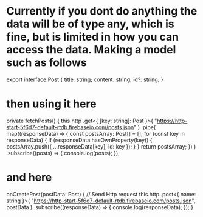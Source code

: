 # Currently if you dont do anything the data will be of type any, which is fine, but is limited in how you can access the data. Making a model such as follows

export interface Post {
title: string;
content: string;
id?: string;
}

# then using it here

private fetchPosts() {
this.http
.get<{ [key: string]: Post }>(
"https://http-start-5f6d7-default-rtdb.firebaseio.com/posts.json"
)
.pipe(
map((responseData) => {
const postsArray: Post[] = [];
for (const key in responseData) {
if (responseData.hasOwnProperty(key)) {
postsArray.push({ ...responseData[key], id: key });
}
}
return postsArray;
})
)
.subscribe((posts) => {
console.log(posts);
});

# and here

onCreatePost(postData: Post) {
// Send Http request
this.http
.post<{ name: string }>(
"https://http-start-5f6d7-default-rtdb.firebaseio.com/posts.json",
postData
)
.subscribe((responseData) => {
console.log(responseData);
});
}
